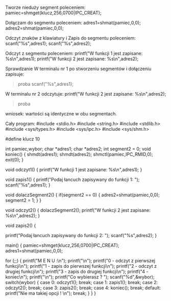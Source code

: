 Tworze nieduży segment poleceniem:
pamiec=shmget(klucz,256,0700|IPC_CREAT);

Dołączam do segmentu poleceniem:
adres1=shmat(pamiec,0,0);
adres2=shmat(pamiec,0,0);

Odczyt znaków z klawiatury i Zapis do segmentu poleceniem:
scanf("%s",adres1);
scanf("%s",adres2);

Odczyt z segmentu poleceniem:
printf("W funkcji 1 jest zapisane: %s\n",adres1);
printf("W funkcji 2 jest zapisane: %s\n",adres2);

Sprawdzanie
W terminalu nr 1 po stworzeniu segmentów i dołączeniu
zapisuje:
>proba
scanf("%s",adres1);

W terminalu nr 2 odczytuje:
printf("W funkcji 2 jest zapisane: %s\n",adres2);
>proba

wniosek: wartości są identyczne w obu segmentach.

Cały program:
#include <stdio.h>
#include <string.h>
#include <stdlib.h>
#include <sys/types.h>
#include <sys/ipc.h>
#include <sys/shm.h>

#define klucz 10

int pamiec,wybor;
char *adres1;
char *adres2;
int segment2 = 0;
void koniec()
{
shmdt(adres1);
shmdt(adres2);
shmctl(pamiec,IPC_RMID,0);
exit(0);
}

void odczyt1()
{
printf("W funkcji 1 jest zapisane: %s\n",adres1);
}

void zapis1()
{
printf("Podaj łancuch zapisywany do funkcji 1: ");
scanf("%s",adres1);
}

void dolaczSegment2()
{
if(segment2 == 0)
{
adres2=shmat(pamiec,0,0);
segment2 = 1;
}
}

void odczyt2()
{
dolaczSegment2();
printf("W funkcji 2 jest zapisane: %s\n",adres2);
}

void zapis2()
{

printf("Podaj łancuch zapisywany do funkcji 2: ");
scanf("%s",adres2);
}


main()
{
pamiec=shmget(klucz,256,0700|IPC_CREAT);
adres1=shmat(pamiec,0,0);

for (;;)
{
printf("M E N U :\n");
printf("\n");
printf("0 - odczyt z pierwszej funkcji\n");
printf("1 - zapis do pierwszej funkcji\n");
printf("2 - odczyt z drugiej funkcji\n");
printf("3 - zapis do drugiej funkcji\n");
printf("4 - koniec\n");
printf("\n");
printf("Co wybierasz ? ");
scanf("%d",&wybor);
switch(wybor)
{
case 0: odczyt1(); break;
case 1: zapis1(); break;
case 2: odczyt2(); break;
case 3: zapis2(); break;
case 4: koniec(); break;
default: printf("Nie ma takiej opcji ! \n"); break;
}
}
}
